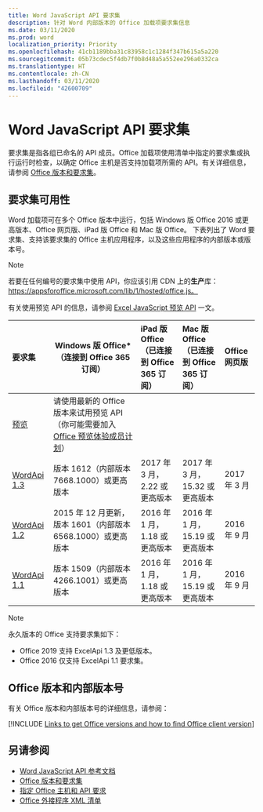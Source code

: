 ```yaml
---
title: Word JavaScript API 要求集
description: 针对 Word 内部版本的 Office 加载项要求集信息
ms.date: 03/11/2020
ms.prod: word
localization_priority: Priority
ms.openlocfilehash: 41cb1189bba31c83958c1c1284f347b615a5a220
ms.sourcegitcommit: 05b73cdec5f4db7f0b8d48a5a552ee296a0332ca
ms.translationtype: HT
ms.contentlocale: zh-CN
ms.lasthandoff: 03/11/2020
ms.locfileid: "42600709"
---
```

# <a name="word-javascript-api-requirement-sets"></a>Word JavaScript API 要求集

要求集是指各组已命名的 API 成员。Office 加载项使用清单中指定的要求集或执行运行时检查，以确定 Office 主机是否支持加载项所需的 API。有关详细信息，请参阅 [Office 版本和要求集](../../develop/office-versions-and-requirement-sets.md)。

## <a name="requirement-set-availability"></a>要求集可用性

Word 加载项可在多个 Office 版本中运行，包括 Windows 版 Office 2016 或更高版本、Office 网页版、iPad 版 Office 和 Mac 版 Office。 下表列出了 Word 要求集、支持该要求集的 Office 主机应用程序，以及这些应用程序的内部版本或版本号。

> [!NOTE]
> 若要在任何编号的要求集中使用 API，你应该引用 CDN 上的**生产**库：https://appsforoffice.microsoft.com/lib/1/hosted/office.js。
>
> 有关使用预览 API 的信息，请参阅 [Excel JavaScript 预览 API](word-preview-apis.md) 一文。

|  要求集  |   Windows 版 Office\*<br>（连接到 Office 365 订阅）  |  iPad 版 Office<br>（已连接到 Office 365 订阅）  |  Mac 版 Office<br>（已连接到 Office 365 订阅）  | Office 网页版  |
|:-----|-----|:-----|:-----|:-----|
| [预览](word-preview-apis.md) | 请使用最新的 Office 版本来试用预览 API（你可能需要加入 [Office 预览体验成员计划](https://products.office.com/office-insider)） |
| [WordApi 1.3](word-api-1-3-requirement-set.md) | 版本 1612（内部版本 7668.1000）或更高版本| 2017 年 3 月，2.22 或更高版本 | 2017 年 3 月，15.32 或更高版本| 2017 年 3 月 |
| [WordApi 1.2](word-api-1-2-requirement-set.md) | 2015 年 12 月更新，版本 1601（内部版本 6568.1000）或更高版本 | 2016 年 1 月，1.18 或更高版本 | 2016 年 1 月，15.19 或更高版本| 2016 年 9 月 |
| [WordApi 1.1](word-api-1-1-requirement-set.md) | 版本 1509（内部版本 4266.1001）或更高版本| 2016 年 1 月，1.18 或更高版本 | 2016 年 1 月，15.19 或更高版本| 2016 年 9 月 |

> [!NOTE]
> 永久版本的 Office 支持要求集如下：
>
> - Office 2019 支持 ExcelApi 1.3 及更低版本。
> - Office 2016 仅支持 ExcelApi 1.1 要求集。

## <a name="office-versions-and-build-numbers"></a>Office 版本和内部版本号

有关 Office 版本和内部版本号的详细信息，请参阅：

[!INCLUDE [Links to get Office versions and how to find Office client version](../../includes/links-get-office-versions-builds.md)]

## <a name="see-also"></a>另请参阅

- [Word JavaScript API 参考文档](/javascript/api/word)
- [Office 版本和要求集](../../develop/office-versions-and-requirement-sets.md)
- [指定 Office 主机和 API 要求](../../develop/specify-office-hosts-and-api-requirements.md)
- [Office 外接程序 XML 清单](../../develop/add-in-manifests.md)
